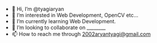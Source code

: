 - 👋 Hi, I’m @tyagiaryan
- 👀 I’m interested in Web Development, OpenCV etc...
- 🌱 I’m currently learning Web Development.
- 💞️ I’m looking to collaborate on ________
- 📫 How to reach me through 2002aryantyagi@gmail.com

<!---
tyagiaryan/tyagiaryan is a ✨ special ✨ repository because its `README.md` (this file) appears on your GitHub profile.
You can click the Preview link to take a look at your changes.
--->
